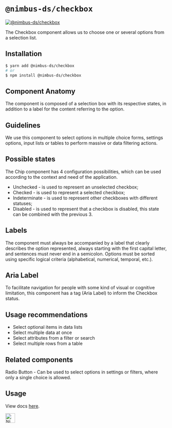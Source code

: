# `@nimbus-ds/checkbox`

[![@nimbus-ds/checkbox](https://img.shields.io/npm/v/@nimbus-ds/checkbox?checkbox=%40nimbus-ds%2Fcheckbox)](https://www.npmjs.com/package/@nimbus-ds/checkbox)

The Checkbox component allows us to choose one or several options from a selection list.

## Installation

```sh
$ yarn add @nimbus-ds/checkbox
# or
$ npm install @nimbus-ds/checkbox
```

## Component Anatomy

The component is composed of a selection box with its respective states, in addition to a label for the content referring to the option.

## Guidelines

We use this component to select options in multiple choice forms, settings options, input lists or tables to perform massive or data filtering actions.

## Possible states

The Chip component has 4 configuration possibilities, which can be used according to the context and need of the application.

- Unchecked - is used to represent an unselected checkbox;
- Checked - is used to represent a selected checkbox;
- Indeterminate - is used to represent other checkboxes with different statuses;
- Disabled - is used to represent that a checkbox is disabled, this state can be combined with the previous 3.

## Labels

The component must always be accompanied by a label that clearly describes the option represented, always starting with the first capital letter, and sentences must never end in a semicolon. Options must be sorted using specific logical criteria (alphabetical, numerical, temporal, etc.).

## Aria Label

To facilitate navigation for people with some kind of visual or cognitive limitation, this component has a tag (Aria Label) to inform the Checkbox status.

## Usage recommendations

- Select optional items in data lists
- Select multiple data at once
- Select attributes from a filter or search
- Select multiple rows from a table

## Related components

Radio Button - Can be used to select options in settings or filters, where only a single choice is allowed.

## Usage

View docs [here](https://nimbus.nuvemshop.com.br/documentation/atomic-components/checkbox).

<img alt="Nimbus" style="margin-bottom: 30px;" src="https://tiendanube.github.io/design-system-nimbus/static/media/nimbus-logo.ab60bd79.png" height="30" />
